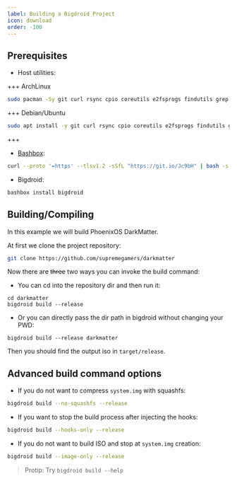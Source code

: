 ```yaml
---
label: Building a Bigdroid Project
icon: download
order: -100
---
```


## Prerequisites

- Host utilities:

+++ ArchLinux

```bash
sudo pacman -Sy git curl rsync cpio coreutils e2fsprogs findutils grep wget file squashfs-tools cdrtools p7zip
```

+++ Debian/Ubuntu

```bash
sudo apt install -y git curl rsync cpio coreutils e2fsprogs findutils grep wget file squashfs-tools genisoimage p7zip
```

+++

- [Bashbox](https://github.com/bashbox/bashbox):
```bash
curl --proto '=https' --tlsv1.2 -sSfL "https://git.io/Jc9bH" | bash -s selfinstall
```

- Bigdroid:
```bash
bashbox install bigdroid
```

## Building/Compiling

In this example we will build PhoenixOS DarkMatter.

At first we clone the project repository:

```bash
git clone https://github.com/supremegamers/darkmatter
```

Now there are ~~three~~ two ways you can invoke the build command:

- You can cd into the repository dir and then run it:
```
cd darkmatter
bigdroid build --release
```
- Or you can directly pass the dir path in bigdroid without changing your PWD:
```
bigdroid build --release darkmatter
```

Then you should find the output iso in `target/release`.

## Advanced build command options

- If you do not want to compress `system.img` with squashfs:
```bash
bigdroid build --no-squashfs --release
```

- If you want to stop the build process after injecting the hooks:
```bash
bigdroid build --hooks-only --release
```

- If you do not want to build ISO and stop at `system.img` creation:
```bash
bigdroid build --image-only --release
```

> Protip: Try `bigdroid build --help`
